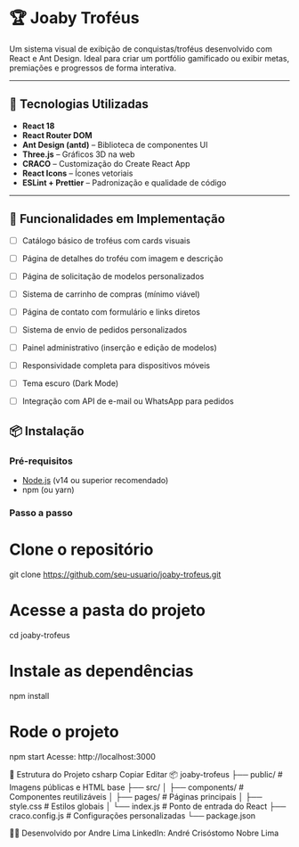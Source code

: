 # 🏆 Joaby Troféus

Um sistema visual de exibição de conquistas/troféus desenvolvido com React e Ant Design. Ideal para criar um portfólio gamificado ou exibir metas, premiações e progressos de forma interativa.

---

## 🚀 Tecnologias Utilizadas

- **React 18**
- **React Router DOM**
- **Ant Design (antd)** – Biblioteca de componentes UI
- **Three.js** – Gráficos 3D na web
- **CRACO** – Customização do Create React App
- **React Icons** – Ícones vetoriais
- **ESLint + Prettier** – Padronização e qualidade de código


---
## 🚧 Funcionalidades em Implementação
- [ ] Catálogo básico de troféus com cards visuais
- [ ] Página de detalhes do troféu com imagem e descrição
- [ ] Página de solicitação de modelos personalizados
- [ ] Sistema de carrinho de compras (mínimo viável)
- [ ] Página de contato com formulário e links diretos
- [ ] Sistema de envio de pedidos personalizados
- [ ] Painel administrativo (inserção e edição de modelos)
- [ ] Responsividade completa para dispositivos móveis
- [ ] Tema escuro (Dark Mode)
- [ ] Integração com API de e-mail ou WhatsApp para pedidos




## 📦 Instalação

### Pré-requisitos

- [Node.js](https://nodejs.org) (v14 ou superior recomendado)
- npm (ou yarn)

### Passo a passo

# Clone o repositório
git clone https://github.com/seu-usuario/joaby-trofeus.git

# Acesse a pasta do projeto
cd joaby-trofeus

# Instale as dependências
npm install

# Rode o projeto
npm start
Acesse: http://localhost:3000

📁 Estrutura do Projeto
csharp
Copiar
Editar
📦 joaby-trofeus
├── public/                # Imagens públicas e HTML base
├── src/
│   ├── components/        # Componentes reutilizáveis
│   ├── pages/             # Páginas principais
│   ├── style.css          # Estilos globais
│   └── index.js           # Ponto de entrada do React
├── craco.config.js        # Configurações personalizadas
└── package.json

👨‍💻 Desenvolvido por Andre Lima LinkedIn: André Crisóstomo Nobre Lima
